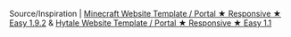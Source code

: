 Source/Inspiration | [Minecraft Website Template / Portal ★ Responsive ★ Easy 1.9.2](https://www.spigotmc.org/resources/minecraft-website-template-portal-%E2%98%85-responsive-%E2%98%85-easy.48410/) & [Hytale Website Template / Portal ★ Responsive ★ Easy 1.1](https://hytalehub.com/resources/hytale-website-template-portal-%E2%98%85-responsive-%E2%98%85-easy.25/)
